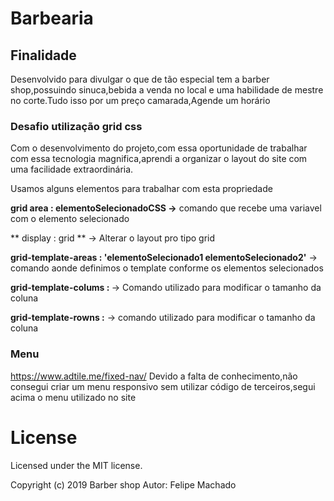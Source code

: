 # Barbearia

## Finalidade
Desenvolvido para divulgar o que de tão especial tem a barber shop,possuindo sinuca,bebida a venda no local e uma habilidade de mestre no corte.Tudo isso por um preço camarada,Agende um horário



### Desafio utilização grid css

Com o desenvolvimento do projeto,com essa oportunidade de trabalhar com essa tecnologia magnifica,aprendi a organizar o layout do site com uma facilidade extraordinária.

Usamos alguns elementos para trabalhar com esta propriedade

**grid area : elementoSelecionadoCSS ->**      comando que recebe uma variavel com o elemento selecionado

** display : grid ** -> Alterar o layout pro tipo grid

**grid-template-areas  :   'elementoSelecionado1 elementoSelecionado2'** -> comando aonde definimos o template conforme os elementos selecionados

**grid-template-colums : <propriedadeTam>**-> Comando utilizado para modificar o tamanho da coluna

**grid-template-rowns :<propriedadeTam>** -> comando utilizado para modificar o tamanho da coluna
  



### Menu
https://www.adtile.me/fixed-nav/
Devido a falta de conhecimento,não consegui criar um menu responsivo sem utilizar código de terceiros,segui acima o menu utilizado no site




# License

Licensed under the MIT license.

Copyright (c) 2019 Barber shop
Autor: Felipe Machado

